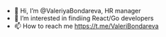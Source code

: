 - 👋 Hi, I’m @ValeriyaBondareva, HR manager 
- 👀 I’m interested in findiing React/Go developers
- 📫 How to reach me https://t.me/ValeriBondareva
<!---
ValeriyaBondareva/ValeriyaBondareva is a ✨ special ✨ repository because its `README.md` (this file) appears on your GitHub profile.
You can click the Preview link to take a look at your changes.
--->
